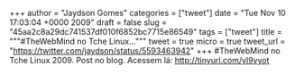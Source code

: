 
+++
author = "Jaydson Gomes"
categories = ["tweet"]
date = "Tue Nov 10 17:03:04 +0000 2009"
draft = false
slug = "45aa2c8a29dc741537df010f6852bc7715e86549"
tags = ["tweet"]
title = """#TheWebMind no Tche Linux..."""
tweet = true
micro = true
tweet_url = "https://twitter.com/jaydson/status/5593463942"
+++
#TheWebMind no Tche Linux 2009. Post no blog. Acessem lá: http://tinyurl.com/yl9vyot
